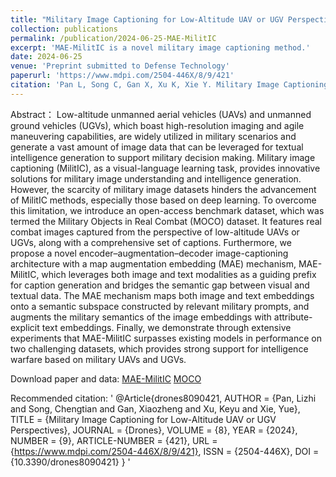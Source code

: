 ```yaml
---
title: "Military Image Captioning for Low-Altitude UAV or UGV Perspectives"
collection: publications
permalink: /publication/2024-06-25-MAE-MilitIC
excerpt: 'MAE-MilitIC is a novel military image captioning method.'
date: 2024-06-25
venue: 'Preprint submitted to Defense Technology'
paperurl: 'https://www.mdpi.com/2504-446X/8/9/421'
citation: 'Pan L, Song C, Gan X, Xu K, Xie Y. Military Image Captioning for Low-Altitude UAV or UGV Perspectives. Drones. 2024; 8(9):421.'
---
```

Abstract：
Low-altitude unmanned aerial vehicles (UAVs) and unmanned ground vehicles (UGVs), which boast high-resolution imaging and agile maneuvering capabilities, are widely utilized in military scenarios and generate a vast amount of image data that can be leveraged for textual intelligence generation to support military decision making. Military image captioning (MilitIC), as a visual-language learning task, provides innovative solutions for military image understanding and intelligence generation. However, the scarcity of military image datasets hinders the advancement of MilitIC methods, especially those based on deep learning. To overcome this limitation, we introduce an open-access benchmark dataset, which was termed the Military Objects in Real Combat (MOCO) dataset. It features real combat images captured from the perspective of low-altitude UAVs or UGVs, along with a comprehensive set of captions. Furthermore, we propose a novel encoder–augmentation–decoder image-captioning architecture with a map augmentation embedding (MAE) mechanism, MAE-MilitIC, which leverages both image and text modalities as a guiding prefix for caption generation and bridges the semantic gap between visual and textual data. The MAE mechanism maps both image and text embeddings onto a semantic subspace constructed by relevant military prompts, and augments the military semantics of the image embeddings with attribute-explicit text embeddings. Finally, we demonstrate through extensive experiments that MAE-MilitIC surpasses existing models in performance on two challenging datasets, which provides strong support for intelligence warfare based on military UAVs and UGVs.

Download paper and data:
[MAE-MilitIC](https://www.mdpi.com/2504-446X/8/9/421)
[MOCO](https://github.com/Panlizhi/MOCO)

Recommended citation: 
'
@Article{drones8090421,
AUTHOR = {Pan, Lizhi and Song, Chengtian and Gan, Xiaozheng and Xu, Keyu and Xie, Yue},
TITLE = {Military Image Captioning for Low-Altitude UAV or UGV Perspectives},
JOURNAL = {Drones},
VOLUME = {8},
YEAR = {2024},
NUMBER = {9},
ARTICLE-NUMBER = {421},
URL = {https://www.mdpi.com/2504-446X/8/9/421},
ISSN = {2504-446X},
DOI = {10.3390/drones8090421}
}
'
